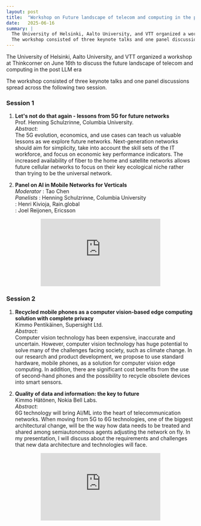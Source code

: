 ```yaml
---
layout: post
title:  "Workshop on Future landscape of telecom and computing in the post LLM era"
date:   2025-06-16
summary: |
  The University of Helsinki, Aalto University, and VTT organized a workshop at Thinkcorner on June 16th to discuss the future landscape of telecom and computing in the post LLM era.
  The workshop consisted of three keynote talks and one panel discussions spread across two sessions. 
---
```


The University of Helsinki, Aalto University, and VTT organized a workshop at Thinkcorner on June 16th to discuss the future landscape of telecom and computing in the post LLM era


The workshop consisted of three keynote talks and one panel discussions spread across the following two session. 

### Session 1

1. **Let's not do that again - lessons from 5G for future networks**  
Prof. Henning Schulzrinne, Columbia University.  
_Abstract_:  
The 5G evolution, economics, and use cases can teach us valuable lessons as we explore future networks.
Next-generation networks should aim for simplicity, take into account the skill sets of the IT workforce, and focus on economic key performance indicators. 
The increased availability of fiber to the home and satellite networks allows future cellular networks to focus on their key ecological niche rather than trying to be the universal network.​

2. **Panel on AI in Mobile Networks for Verticals**  
_Moderator_
: Tao Chen  
_Panelists_
: Henning Schulzrinne, Columbia University​  
: Henri Kivioja, Rain.global​  
: Joel Reijonen, Ericsson​  

<div align="center">
<iframe src="https://unitube.it.helsinki.fi/unitube/embed.html?id=4421cdf1-4ec4-4f93-9451-d693a40718a0" scrolling="no" allowfullscreen="true" frameBorder="0" marginHeight="0px" marginWidth="0px" height="180" width="320"></iframe>
</div>

### Session 2

1. **Recycled mobile phones as a computer vision-based edge computing solution with complete privacy**  
Kimmo Pentikäinen​, Supersight Ltd.  
_Abstract_:  
Computer vision technology has been expensive, inaccurate and uncertain.
However, computer vision technology has huge potential to solve many of the challenges facing society, such as climate change. 
In our research and product development, we propose to use standard hardware, mobile phones, as a solution for computer vision edge computing. 
In addition, there are significant cost benefits from the use of second-hand phones and the possibility to recycle obsolete devices into smart sensors.​

2. **Quality of data and information: the key to future​**  
Kimmo Hätönen​, Nokia Bell Labs​.  
_Abstract_:  
6G technology will bring AI/ML into the heart of telecommunication networks.
When moving from 5G to 6G technologies, one of the biggest architectural change, will be the way how data needs to be treated and shared among semiautonomous agents adjusting the network on fly.
In my presentation, I will discuss about the requirements and challenges that new data architecture and technologies will face.​

<div align="center">
<iframe src="https://unitube.it.helsinki.fi/unitube/embed.html?id=5a5fb7ef-2b60-4d8f-93c3-487c344314f1" scrolling="no" allowfullscreen="true" frameBorder="0" marginHeight="0px" marginWidth="0px" height="180" width="320"></iframe>
</div>